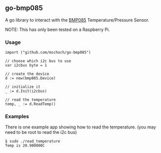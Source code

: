 ## go-bmp085

A go library to interact with the [BMP085](http://dlnmh9ip6v2uc.cloudfront.net/datasheets/Sensors/Pressure/BST-BMP085-DS000-06.pdf) Temperature/Pressure Sensor.  

NOTE:  This has only been tested on a Raspberry Pi.

### Usage

    import ("github.com/mschoch/go-bmp085")

    // choose which i2c bus to use
    var i2cbus byte = 1

    // create the device
    d := new(bmp085.Device)

    // initialize it
    _ := d.Init(i2cbus)

    // read the temperature
    temp, _ := d.ReadTemp()

### Examples

There is one example app showing how to read the temperature. (you may need to be root to read the i2c bus)

    $ sudo ./read_temperature 
    Temp is 20.900000C

